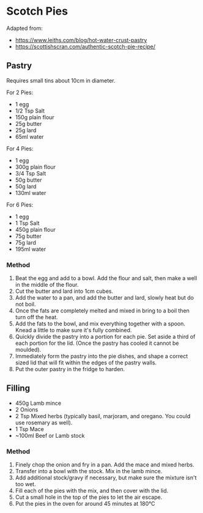 # Scotch Pies

Adapted from:

- https://www.leiths.com/blog/hot-water-crust-pastry 
- https://scottishscran.com/authentic-scotch-pie-recipe/

## Pastry

Requires small tins about 10cm in diameter.

For 2 Pies:

- 1 egg
- 1/2 Tsp Salt
- 150g plain flour
- 25g butter
- 25g lard
- 65ml water

For 4 Pies:

- 1 egg
- 300g plain flour
- 3/4 Tsp Salt
- 50g butter
- 50g lard
- 130ml water

For 6 Pies:

- 1 egg
- 1 Tsp Salt
- 450g plain flour
- 75g butter
- 75g lard
- 195ml water

### Method

1. Beat the egg and add to a bowl. Add the flour and salt, then make a well in the middle of the flour.
2. Cut the butter and lard into 1cm cubes. 
3. Add the water to a pan, and add the butter and lard, slowly heat but do not boil.
4. Once the fats are completely melted and mixed in bring to a boil then turn off the heat.
5. Add the fats to the bowl, and mix everything together with a spoon. Knead a little to make sure it's fully combined.
6. Quickly divide the pastry into a portion for each pie. Set aside a third of each portion for the lid. (Once the pastry has cooled it cannot be moulded).
7. Immediately form the pastry into the pie dishes, and shape a correct sized lid that will fit within the edges of the pastry walls.
8. Put the outer pastry in the fridge to harden.

## Filling

- 450g Lamb mince
- 2 Onions
- 2 Tsp Mixed herbs (typically basil, marjoram, and oregano. You could use rosemary as well).
- 1 Tsp Mace
- ~100ml Beef or Lamb stock

### Method

1. Finely chop the onion and fry in a pan. Add the mace and mixed herbs.
2. Transfer into a bowl with the stock. Mix in the lamb mince.
3. Add additional stock/gravy if necessary, but make sure the mixture isn't too wet.
4. Fill each of the pies with the mix, and then cover with the lid.
5. Cut a small hole in the top of the pies to let the air escape. 
6. Put the pies in the oven for around 45 minutes at 180°C
